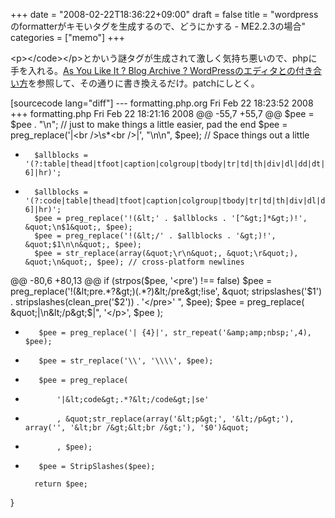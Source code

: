 +++
date = "2008-02-22T18:36:22+09:00"
draft = false
title = "wordpressのformatterがキモいタグを生成するので、どうにかする - ME2.2.3の場合"
categories = ["memo"]
+++

&lt;p&gt;&lt;/code&gt;&lt;/p&gt;とかいう謎タグが生成されて激しく気持ち悪いので、phpに手を入れる。<a href="http://spring.sakurasaita.net/wordpress/25.html">As You Like It ? Blog Archive ? WordPressのエディタとの付き合い方</a>を参照して、その通りに書き換えるだけ。patchにしとく。

[sourcecode lang="diff"]
--- formatting.php.org  Fri Feb 22 18:23:52 2008
+++ formatting.php      Fri Feb 22 18:21:16 2008
@@ -55,7 +55,7 @@
        $pee = $pee . &quot;\n&quot;; // just to make things a little easier, pad the end
        $pee = preg_replace('|&lt;br /&gt;\s*&lt;br /&gt;|', &quot;\n\n&quot;, $pee);
        // Space things out a little
-       $allblocks = '(?:table|thead|tfoot|caption|colgroup|tbody|tr|td|th|div|dl|dd|dt|ul|ol|li|pre|select|form|map|area|blockquote|address|math|style|input|p|h[1-6]|hr)';
+       $allblocks = '(?:code|table|thead|tfoot|caption|colgroup|tbody|tr|td|th|div|dl|dd|dt|ul|ol|li|pre|select|form|map|area|blockquote|address|math|style|input|p|h[1-6]|hr)';
        $pee = preg_replace('!(&lt;' . $allblocks . '[^&gt;]*&gt;)!', &quot;\n$1&quot;, $pee);
        $pee = preg_replace('!(&lt;/' . $allblocks . '&gt;)!', &quot;$1\n\n&quot;, $pee);
        $pee = str_replace(array(&quot;\r\n&quot;, &quot;\r&quot;), &quot;\n&quot;, $pee); // cross-platform newlines
@@ -80,6 +80,13 @@
        if (strpos($pee, '&lt;pre') !== false)
                $pee = preg_replace('!(&lt;pre.*?&gt;)(.*?)&lt;/pre&gt;!ise', &quot; stripslashes('$1') .  stripslashes(clean_pre('$2'))  . '&lt;/pre&gt;' &quot;, $pee);
        $pee = preg_replace( &quot;|\n&lt;/p&gt;$|&quot;, '&lt;/p&gt;', $pee );
+        $pee = preg_replace('| {4}|', str_repeat('&amp;amp;nbsp;',4), $pee);
+        $pee = str_replace('\\', '\\\\', $pee);
+        $pee = preg_replace(
+            '|&lt;code&gt;.*?&lt;/code&gt;|se'
+            , &quot;str_replace(array('&lt;p&gt;', '&lt;/p&gt;'), array('', '&lt;br /&gt;&lt;br /&gt;'), '$0')&quot;
+            , $pee);
+        $pee = StripSlashes($pee);

        return $pee;
 }
```
